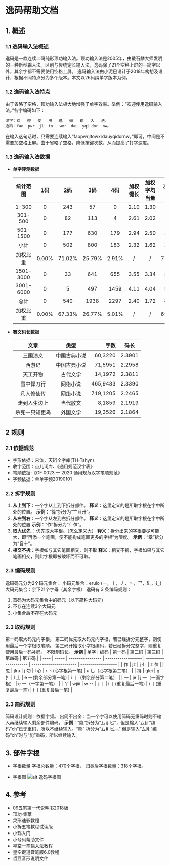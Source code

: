 # 逸码帮助文档
## 1. 概述
### 1.1 逸码输入法概述
逸码是一款连续二码纯形顶功输入法。顶功输入法是2005年，由戴石麟大师发明的一种新型输入法。区别与传统定长输入法，逸码除了21个空格上屏的一简字以外，其余字都不需要使用空格上屏。
逸码输入法由小泥巴设计于2018年构想及设计，根据不同特点分为多个版本。本文以26码纯单字版本为例。

### 1.2 逸码输入法特点
由于省略了空格，顶功输入法极大地增强了单字效率。举例：“欢迎使用逸码输入法。”各字编码如下：
```
汉字：欢   迎   使   用   逸   码   输   入   法。
逸码：fao  pwr  jl  to   wxr  dau  yqi dor  nw。
```
在输入这句话时，只需要连续输入“faopwrjltowxrdauyqidornw。”即可，中间是不需要加空格上屏。由于省略了空格，降低按键次数，从而提高了打字速度。
### 1.3 逸码输入法数据
- **单字评测数据**

  |统计范围|1码|2码|3码|4码|加权键长|加权字均当量|左右互击|
  |:---:|:---:|:---:|:---:|:---:|:---:|:---:|:---:|
  |1-300|0|243|57|0|2.10 |1.30 |253
  |301-500|0|82|113|4|2.61 |2.02 |209
  |501-1500|0|177|630|179|2.94 |2.50 |1168
  |小计|0|502|800|183|2.32 |1.62 |1630
  |加权比重|0.00%|71.02%|25.79%|2.91%|/|/|71.24%|
  |1501-3000|0|33|641|655|3.55 |3.34 |2114
  |3001-6000|0|5|497|1459|4.11 |4.04 |5097
  |总计|0|540|1938|2297|2.40 |1.72 |8841
  |加权比重|0.00%|67.33%|26.77%|5.01%|/|/|69.44%|


- **赛文码长数据**

  |文章|类型|字数|码长|
  |:-:|:-:|--:|:-:|
  | 三国演义 | 中国古典小说 | 60,3220 | 2.3901|
  | 西游记 | 中国古典小说 | 71,5951 | 2.2958|
  | 天工开物 | 古代文学 | 14,1972 | 2.3811|
  | 雪中悍刀行 | 网络小说 | 465,9433 | 2.3390|
  | 凡人修仙传| 网络小说 | 719,1205 | 2.2465|
  | 走到人生边上 | 当代散文 |8,1859 | 2.1919|
  |杀死一只知更鸟| 外国文学 | 19,3526 | 2.1864|

## 2 规则
### 2.1 依据规范
- 字形依据：宋体，天珩全字库(TH-Tshyn)
- 收字范围：点儿词库、《通用规范汉字表》
- 笔顺依据:《GF 0023 — 2020 通用规范汉字笔顺规范》
- 字频依据：单单字频20190101

### 2.2 拆字规则

1. **从上到下**：一个字从上到下拆分部件。
**释义**：这里定义的是所取字根在字中所处的位置。
**示例**：“算”拆分为“𥫗目廾”。
2. **从左到右**：一个字从左到右拆分部件。
**释义**：这里定义的是所取字根在字中所处的位置
**示例**：“作”拆分为“亻乍”。
3. **取大优先**.：优先取大字根。（怎么定义大）
**释义**：拆分出来的字根要尽可能大，即“再添一个笔画，便不能构成笔画更多的字根”为限度。
**示例**：“章”拆分为“音十”。
4. **相交不拆**：字根如与其它笔画相交，则不取
**释义**：相交不拆，字根如果与其它笔画相交，则此字根即被破坏而不可取。

### 2.3 编码规则
逸码码元分为2个码元集合：
小码元集合：eruio (一，丨，丿，丶，乛，廴，辶)
大码元集合：余下21个字母（其余字根）
逸码有 3 条编码规则：

1. 首码为大码元集合中的码元（以下简称大码元）
2. 不存在连续3个大码元
3. 小集合后不存在大码元

### 2.3 取码规则
第一码取大码元内字根。
第二码优先取大码元内字根，若已经拆分完整字，则使用最后一个字根取笔顺。
第三码开始取小字根编码，若已经拆分完整字，则重复使用最后一码补码。
不限制码长。
**示例**
| 单字 | 编码  | 第一码           | 第二码             | 第三码               | 第四码                 | 第五码             |
| ---- | ----- | ---------------- | ------------------ | -------------------- | ---------------------- | ------------------ |
| 作   | jz    | j 亻             | z 乍               |
| 忽   | jlru  | j 勿             | l 心               | r 丶(心字根第一笔)   | u 乚（心字根第二笔）   |
| 持   | glei  | g 扌             | l 土               | e 一(剩余部分第一笔) | i 丨（剩余部分第二笔） |
| 一   | je    | j 一（一画字根） | e 一（一字第一笔） |
| 丫   | wjiii | w 丷             | j 丨               | i 丨(重复最后一笔)   | i 丨(重复最后一笔)     | i 丨(重复最后一笔) |
### 2.3 简码规则
简码设计规则：依据字频。
出简不出全：当一个字可以使用简码无重码时则不输入再继续输入剩余部件编码。
**示例**：“能”拆分为“厶⺝匕”，但是输入“厶⺝”编码“ch”已无重码，所以不继续输入。“熊”	拆分为“厶⺝匕灬” 但是输入“厶⺝”编码“ch”时与“能”重码，所以继续输入。
## 3. 部件字根
- 字根数量
  字根总数量：470个字根，
  归类后字根数量：318个字根。

- 字根图
 ![alt 逸码字根图](images/逸码字根图.png '逸码字根图')

## 4. 参考
- 09五笔第一代说明书2018版
- 顶功·集萃
- 灵形速影教程
- 小拆五笔教程试读版
- 小鹤入门
- 小兮码帮助文件
- 星空一笔输入法教程
- 星空键道音笔版6.0教程
- 哲豆音形说明文件
